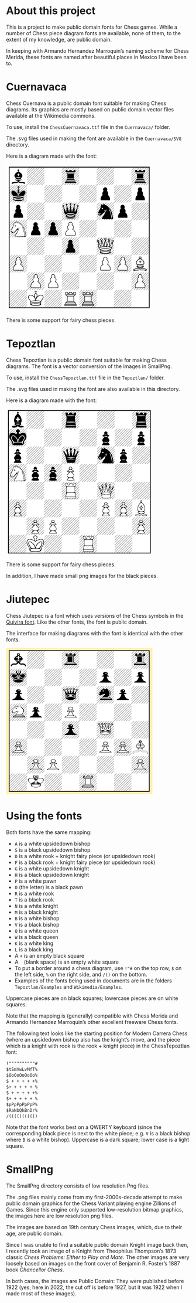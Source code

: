 # About this project

This is a project to make public domain fonts for Chess games.  While
a number of Chess piece diagram fonts are available, none of them, to the
extent of my knowledge, are public domain.

In keeping with Armando Hernandez Marroquin’s naming scheme for
Chess Merida, these fonts are named after beautiful places in Mexico 
I have been to.

# Cuernavaca

Chess Cuernava is a public domain font suitable for making Chess
diagrams.  Its graphics are mostly based on public domain vector files
available at the Wikimedia commons.

To use, install the `ChessCuernavaca.ttf` file in the `Cuernavaca/`
folder.

The .svg files used in making the font are available in the 
`Cuernavaca/SVG` directory.

Here is a diagram made with the font:

![Cuernavaca Chess Font](https://raw.githubusercontent.com/samboy/ChessGraphics/main/CuernavacaDemoSmall.png)

There is some support for fairy chess pieces.

# Tepoztlan

Chess Tepoztlan is a public domain font suitable for making Chess
diagrams.  The font is a vector conversion of the images in SmallPng.

To use, install the `ChessTepoztlan.ttf` file in the `Tepoztlan/` 
folder.

The .svg files used in making the font are also available in this
directory.

Here is a diagram made with the font:

![Tepoztlan Chess Font](https://raw.githubusercontent.com/samboy/ChessGraphics/main/TepoztlanDemoSmall.png)

There is some support for fairy chess pieces.

In addition, I have made small png images for the black pieces.

# Jiutepec

Chess Jiutepec is a font which uses versions of the Chess symbols in the 
[Quivira font](http://quivira-font.com/).  Like the other fonts, the
font is public domain.

The interface for making diagrams with the font is identical with the
other fonts.

![Jiutepec Chess Font](https://raw.githubusercontent.com/samboy/ChessGraphics/main/Jiutepec/ChessJiutepecDemoSmall.png)

# Using the fonts

Both fonts have the same mapping:

* `A` is a white upsidedown bishop
* `S` is a black upsidedown bishop
* `D` is a white rook + knight fairy piece (or upsidedown rook)
* `F` is a black rook + knight fairy piece (or upsidedown rook)
* `G` is a white upsidedown knight
* `H` is a black upsidedown knight
* `P` is a white pawn
* `O` (the letter) is a black pawn
* `R` is a white rook
* `T` is a black rook
* `N` is a white knight
* `M` is a black knight
* `B` is a white bishop
* `V` is a black bishop
* `Q` is a white queen
* `W` is a black queen
* `K` is a white king
* `L` is a black king
* A `+` is an empty black square
* A ` ` (blank space) is an empty white square
* To put a border around a chess diagram, use `!"#` on the top row,
  `$` on the left side, `%` on the right side, and `/()` on the 
  bottom.
* Examples of the fonts being used in documents are in the folders
  `Tepoztlan/Examples` and `Wikimedia/Examples`.

Uppercase pieces are on black squares; lowercase pieces are on white
squares.

Note that the mapping is (generally) compatible with Chess Merida
and Armando Hernandez Marroquin’s other excellent freeware
Chess fonts.

The following text looks like the starting position for Modern Carrera
Chess (where an upsidedown bishop also has the knight’s move, and the
piece which is a knight with rook is the rook + knight piece) in the 
ChessTepoztlan font:

```
!""""""""""#
$tSmVwLvMfT%
$OoOoOoOoOo%
$ + + + + +%
$+ + + + + %
$ + + + + +%
$+ + + + + %
$pPpPpPpPpP%
$RaNbQkBnDr%
/(((((((((()
```

Note that the font works best on a QWERTY keyboard (since the corresponding
black piece is next to the white piece; e.g. `V` is a black bishop where
`B` is a white bishop).  Uppercase is a dark square; lower case is a
light square.

# SmallPng

The SmallPng directory consists of low resolution Png files.

The .png files mainly come from my first-2000s-decade attempt to make
public domain graphics for the Chess Variant playing engine Zillions of
Games.  Since this engine only supported low-resolution bitmap graphics,
the images here are low resolution png files.

The images are based on 19th century Chess images, which, due to their
age, are public domain.

Since I was unable to find a suitable public domain Knight image back
then, I recently took an image of a Knight from Theophilus Thompson’s
1873 classic *Chess Problems: Either to Play and Mate*.  The other
images are very loosely based on images on the front cover of
Benjamin R. Foster’s 1887 book *Chancellor Chess*.

In both cases, the images are Public Domain: They were published before
1922 (yes, here in 2022, the cut off is before 1927, but it was 1922 when 
I made most of these images).

